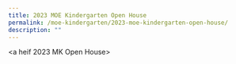 ```yaml
---
title: 2023 MOE Kindergarten Open House
permalink: /moe-kindergarten/2023-moe-kindergarten-open-house/
description: ""
---
```

<a heif 2023 MK Open House>